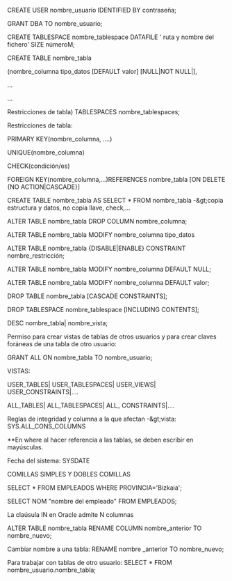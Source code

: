 CREATE USER nombre\_usuario IDENTIFIED BY contraseña;

GRANT DBA TO nombre\_usuario;

CREATE TABLESPACE  nombre\_tablespace DATAFILE &#39; ruta y nombre del fichero&#39; SIZE númeroM;

CREATE TABLE nombre\_tabla

(nombre\_columna tipo\_datos [DEFAULT valor] [NULL|NOT NULL|],

…

…

Restricciones de tabla) TABLESPACES nombre\_tablespaces;

Restricciones de tabla:

PRIMARY KEY(nombre\_columna, ….)

UNIQUE(nombre\_columna)

CHECK(condición/es)

FOREIGN KEY(nombre\_columna,…)REFERENCES nombre\_tabla [ON DELETE {NO ACTION|CASCADE}]



CREATE TABLE nombre\_tabla AS SELECT \* FROM nombre\_tabla -\&gt;copia estructura y datos, no copia llave, check,…

ALTER TABLE nombre\_tabla DROP COLUMN nombre\_columna;

ALTER TABLE nombre\_tabla MODIFY nombre\_columna tipo\_datos

ALTER TABLE nombre\_tabla {DISABLE|ENABLE} CONSTRAINT nombre\_restricción;



ALTER TABLE nombre\_tabla MODIFY nombre\_columna DEFAULT NULL;

ALTER TABLE nombre\_tabla MODIFY nombre\_columna DEFAULT valor;



DROP TABLE nombre\_tabla [CASCADE CONSTRAINTS];



DROP TABLESPACE nombre\_tablespace [INCLUDING CONTENTS];

DESC nombre\_tabla| nombre\_vista;



Permiso para crear vistas de tablas de otros usuarios y para crear claves foráneas de una tabla de otro usuario:

GRANT ALL ON nombre\_tabla TO nombre\_usuario;



VISTAS:

USER\_TABLES| USER\_TABLESPACES| USER\_VIEWS| USER\_CONSTRAINTS|….

ALL\_TABLES| ALL\_TABLESPACES| ALL\_ CONSTRAINTS|….

Reglas de integridad y columna a la que afectan -\&gt;vista:  SYS.ALL\_CONS\_COLUMNS

\*\*En where al hacer referencia a las tablas, se deben escribir en mayúsculas.



Fecha del sistema:   SYSDATE

COMILLAS SIMPLES Y DOBLES COMILLAS

SELECT \* FROM EMPLEADOS WHERE PROVINCIA=&#39;Bizkaia&#39;;

SELECT NOM &quot;nombre del empleado&quot; FROM EMPLEADOS;



La claúsula IN en Oracle admite N columnas

ALTER TABLE  nombre\_tabla RENAME COLUMN nombre\_anterior TO  nombre\_nuevo;

Cambiar nombre a una tabla: RENAME nombre \_anterior TO nombre\_nuevo;

Para trabajar con tablas de otro usuario: SELECT \* FROM nombre\_usuario.nombre\_tabla;